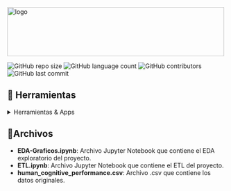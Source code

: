 <img width="500" height="113" alt="logo" src="https://github.com/user-attachments/assets/f9bff0fe-c6d2-419a-9c79-1b30ed7eafcb" />

![GitHub repo size](https://img.shields.io/github/repo-size/nikuvi/HumanCognitive?style=for-the-badge)
![GitHub language count](https://img.shields.io/github/languages/count/nikuvi/HumanCognitive?style=for-the-badge)
![GitHub contributors](https://img.shields.io/github/contributors/nikuvi/HumanCognitive?style=for-the-badge) 
![GitHub last commit](https://img.shields.io/github/last-commit/nikuvi/HumanCognitive?style=for-the-badge)

> 

<!-- TechStack -->
## :space_invader: Herramientas

<details>
  <summary>Herramientas & Apps</summary>
  <ul>
    <img src="https://img.shields.io/badge/power_bi-F2C811?style=for-the-badge&logo=powerbi&logoColor=black"><a href="https://app.powerbi.com/"></a>
    <img src="https://img.shields.io/badge/python-ADD8E6?style=for-the-badge&logo=python&logoColor=black"><a href="https://www.python.org/"></a>
  </ul>
</details>

## 📁Archivos

- **EDA-Graficos.ipynb**: Archivo Jupyter Notebook que contiene el EDA exploratorio del proyecto.
- **ETL.ipynb**: Archivo Jupyter Notebook que contiene el ETL del proyecto.
- **human_cognitive_performance.csv**: Archivo .csv que contiene los datos originales.
